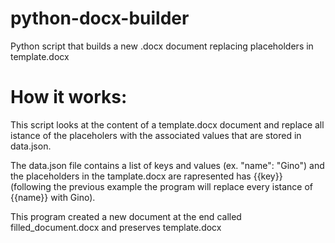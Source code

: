 # python-docx-builder
Python script that builds a new .docx document replacing placeholders in template.docx

# How it works:
This script looks at the content of a template.docx document and replace all istance of the placeholers with the associated values that are stored in data.json.

The data.json file contains a list of keys and values (ex. "name": "Gino") and the placeholders in the tamplate.docx are rapresented has {{key}} (following the previous example the program will replace every istance of {{name}} with Gino).

This program created a new document at the end called filled_document.docx and preserves template.docx
